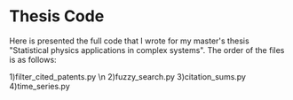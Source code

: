 # Thesis Code

Here is presented the full code that I wrote for my master's thesis "Statistical physics applications in complex systems".
The order of the files is as follows:

1)filter_cited_patents.py \n
2)fuzzy_search.py
3)citation_sums.py
4)time_series.py
